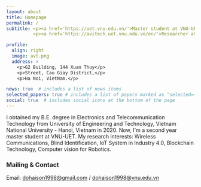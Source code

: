 ```yaml
---
layout: about
title: Homepage
permalink: /
subtitle: <p><a href='https://uet.vnu.edu.vn/'>Master student at VNU-UET, Viet Nam</a></p>
          <p><a href='https://avitech.uet.vnu.edu.vn/en/'>Researcher at AVITECH, VNU-UET, Viet Nam</a></p>

profile:
  align: right
  image: avt.png
  address: >
    <p>G2 Building, 144 Xuan Thuy</p>
    <p>Street, Cau Giay District,</p>
    <p>Ha Noi, VietNam.</p>

news: true  # includes a list of news items
selected_papers: true # includes a list of papers marked as "selected={true}"
social: true  # includes social icons at the bottom of the page
---
```


I obtained my B.E. degree in Electronics and Telecommunication Technology from University of Engineering and Technology, Vietnam National University - Hanoi, Vietnam in 2020. Now, I'm a second year master student at VNU-UET. My research interests: Wireless Communications, Blind Identification, IoT System in Industry 4.0, Blockchain Technology, Computer vision for Robotics.

### Mailing & Contact

Email: dohaison1998@gmail.com / dohaison1998@vnu.edu.vn